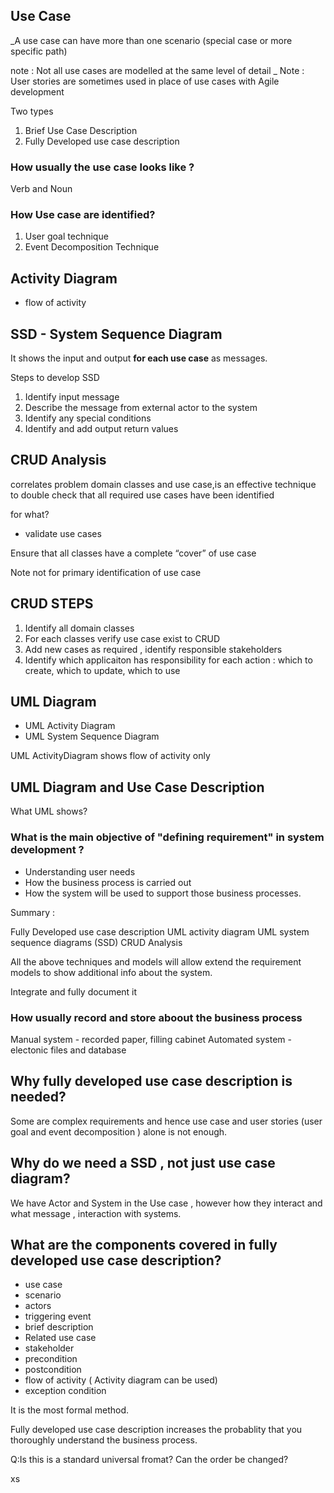 ## Use Case

_A use case can have more than one scenario (special case or more specific path)

note : Not all use cases are modelled at the same level of detail
_
 Note : User stories are sometimes used in place of use cases with Agile development

 Two types
 1. Brief Use Case Description
 2. Fully Developed use case description


### How usually the use case looks like ?

Verb and Noun 

### How Use case are identified?

1. User goal technique
2. Event Decomposition Technique

## Activity Diagram
- flow of activity


## SSD - System Sequence Diagram 

It shows the input and output **for each use case** as messages.

Steps to develop SSD
1. Identify input message
2. Describe the message from external actor to the system
3. Identify any special conditions
4. Identify and add output return values

## CRUD Analysis

correlates problem domain classes and use case,is an effective technique to double check that all required use cases have been identified


for what?
- validate use cases 

Ensure that all classes have a complete “cover” of use case

Note not for primary identification of use case

## CRUD STEPS

1. Identify all domain classes
2. For each classes verify use case exist to CRUD
3. Add new cases as required , identify responsible stakeholders
4. Identify which applicaiton has responsibility for each action : which to create, which to update, which to use 

## UML Diagram

- UML Activity Diagram
- UML System Sequence Diagram

UML ActivityDiagram shows flow of activity only 

## UML Diagram and Use Case Description

What UML shows?

### What is the main objective of "defining requirement" in system development ?

- Understanding user needs
- How the business process is carried out
- How the system will be used to support those business processes.


Summary : 

Fully Developed use case description
UML activity diagram 
UML system sequence diagrams (SSD)
CRUD Analysis 

All the above techniques and models will allow extend the requirement models to show additional info about the system.

Integrate and fully document it 

### How usually record and store aboout the business process
Manual system - recorded paper, filling cabinet 
Automated system - electonic files and database 



## Why fully developed use case description is needed?

Some are complex requirements and hence use case and user stories  (user goal and event decomposition ) alone is not enough.


## Why do we need a SSD , not just use case diagram?

We have Actor and System in the Use case , however how they interact and what message , interaction with systems.


## What are the components covered in fully developed use case description?

- use case 
- scenario
- actors
- triggering event
- brief description
- Related use case 
- stakeholder
- precondition
- postcondition
- flow of activity  ( Activity diagram can be used)
- exception condition 

It is the most formal method.

Fully developed use case description increases the probablity that you thoroughly understand the business process.


Q:Is this is a standard universal fromat?
Can the order be changed?

xs